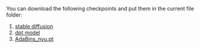 You can download the following checkpoints and put them in the current file folder: 

1. [stable diffusion](https://huggingface.co/runwayml/stable-diffusion-v1-5/blob/main/v1-5-pruned-emaonly.ckpt)
2. [dpt model](https://github.com/intel-isl/DPT/releases/download/1_0/dpt_large-midas-2f21e586.pt)
3. [AdaBins_nyu.pt](https://drive.google.com/drive/folders/1nYyaQXOBjNdUJDsmJpcRpu6oE55aQoLA?usp=sharing)